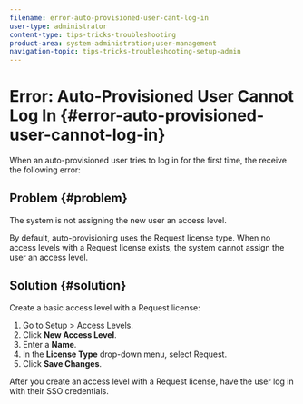 ```yaml
---
filename: error-auto-provisioned-user-cant-log-in
user-type: administrator
content-type: tips-tricks-troubleshooting
product-area: system-administration;user-management
navigation-topic: tips-tricks-troubleshooting-setup-admin
---
```





# Error: Auto-Provisioned User Cannot Log In {#error-auto-provisioned-user-cannot-log-in}

When an auto-provisioned user tries to log in for the first time, the receive the following error: 


## Problem {#problem}

The system is not assigning&nbsp;the new user an access level. 


By default,&nbsp;auto-provisioning uses the Request license type. When no access levels with a Request license&nbsp;exists, the system cannot assign the user an access level.&nbsp;


## Solution {#solution}

Create a basic access level with a Request license:



1. Go to Setup > Access Levels.
1. Click **New Access Level**.
1. Enter a **Name**.
1. In the **License Type** drop-down menu, select Request.
1. Click **Save Changes**.


After you create an access level with a Request license, have the user log in with their SSO credentials.

